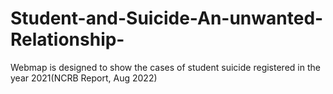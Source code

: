 # Student-and-Suicide-An-unwanted-Relationship-
Webmap is designed to show the cases of student suicide registered in the year 2021(NCRB Report, Aug 2022)
